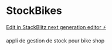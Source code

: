 # StockBikes

[Edit in StackBlitz next generation editor ⚡️](https://stackblitz.com/~/github.com/marilehoux/StockBikes)

appli de gestion de stock pour bike shop